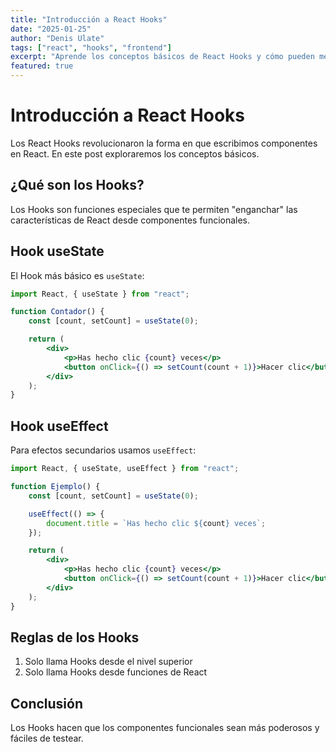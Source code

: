 ```yaml
---
title: "Introducción a React Hooks"
date: "2025-01-25"
author: "Denis Ulate"
tags: ["react", "hooks", "frontend"]
excerpt: "Aprende los conceptos básicos de React Hooks y cómo pueden mejorar tus componentes"
featured: true
---
```


# Introducción a React Hooks

Los React Hooks revolucionaron la forma en que escribimos componentes en React. En este post exploraremos los conceptos básicos.

## ¿Qué son los Hooks?

Los Hooks son funciones especiales que te permiten "enganchar" las características de React desde componentes funcionales.

## Hook useState

El Hook más básico es `useState`:

```jsx
import React, { useState } from "react";

function Contador() {
	const [count, setCount] = useState(0);

	return (
		<div>
			<p>Has hecho clic {count} veces</p>
			<button onClick={() => setCount(count + 1)}>Hacer clic</button>
		</div>
	);
}
```

## Hook useEffect

Para efectos secundarios usamos `useEffect`:

```jsx
import React, { useState, useEffect } from "react";

function Ejemplo() {
	const [count, setCount] = useState(0);

	useEffect(() => {
		document.title = `Has hecho clic ${count} veces`;
	});

	return (
		<div>
			<p>Has hecho clic {count} veces</p>
			<button onClick={() => setCount(count + 1)}>Hacer clic</button>
		</div>
	);
}
```

## Reglas de los Hooks

1. Solo llama Hooks desde el nivel superior
2. Solo llama Hooks desde funciones de React

## Conclusión

Los Hooks hacen que los componentes funcionales sean más poderosos y fáciles de testear.
